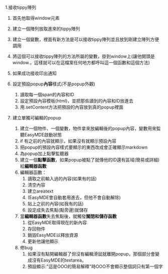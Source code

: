 1.接收tippy陣列
  1. 首先他取得window元素
  2. 建立一個陣列放取進來的tippy陣列
  3. 建立一個變數，裡面有新方法是可以接收tippy陣列並且放到剛建立陣列方便調用
  4. 將這個可以接收tippy陣列的方法所屬的變數，掛到window上(讓他開頭是window.，這樣就可以在這檔案任何地方都呼叫這一個函數和這個方法)
  5. 如果成功接收印出通知

2. 設定預設popup**內容**樣式(不是popup外觀)
   1. 讀取每一個span的內容和ID
   2. 設定預設內容模板(html)，並把那些讀到的內容和ID放進去
   3. 用.setContent方法把預設的內容放到真的popup裡面
   
3. 建立單獨可編輯的popup
   1. 建立一個物件、一個變數，物件拿來放編輯後的popup內容，變數用來監聽EasyMDE啟動狀態
   2. if 有之前的內容就顯示，如果沒有就顯示預設內容
   3. 把popup的預設內容樣式要顯示的東西改成會正確顯示markdown
   4. 為popup加上點擊監聽器
   5. 建立一個**點擊函數**，如果popup被點了就傳他的ID還有區域(簡易或詳細)給**編輯器函數**
   6. 編輯器函數：
      1. 讀取之前輸入過的內容(如果有的話)
      2. 清空內容
      3. 建立areatext
      4. (EasyMDE會自動套用進去，但他不會自動解除)
      5. 貼上之前的內容(如我有的話)
      6. 設定成失去焦點(點旁邊)就儲存
   7. 當**編輯器函數**失去焦點後，就觸發**關閉和儲存函數**
      1. 從EasyMDE取得現在的新內容
      2. 存回物件
      3. 銷毀EasyMDE以釋放資源
      4. 更新他讓他顯示
   8. 修bug
      1. 如果沒有點開編輯器了但沒有編輯滑鼠就離開popup，那個部分會變成沒有EasyMDE的textarea。
      2. 預設顯示:"這是OOO的簡易解釋"時OOO不會顯示整個詞只有第一個字

